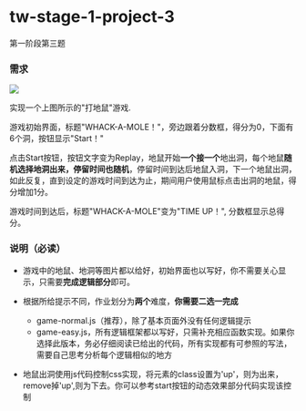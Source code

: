 # tw-stage-1-project-3
第一阶段第三题

### 需求
![](whack-a-mole.gif)

实现一个上图所示的"打地鼠"游戏. 


游戏初始界面，标题"WHACK-A-MOLE！"，旁边跟着分数框，得分为0，下面有6个洞，按钮显示"Start！"

点击Start按钮，按钮文字变为Replay，地鼠开始**一个接一个**地出洞，每个地鼠**随机选择地洞出来，停留时间也随机**，停留时间到达后地鼠入洞，下一个地鼠出洞，如此反复，直到设定的游戏时间到达为止，期间用户使用鼠标点击出洞的地鼠，得分增加1分。

游戏时间到达后，标题"WHACK-A-MOLE"变为"TIME UP！", 分数框显示总得分。

### 说明（必读）
- 游戏中的地鼠、地洞等图片都以给好，初始界面也以写好，你不需要关心显示，只需要**完成逻辑部分**即可。

- 根据所给提示不同，作业划分为**两个**难度，**你需要二选一完成**
    - game-normal.js（推荐），除了基本页面外没有任何逻辑提示
    - game-easy.js，所有逻辑框架都以写好，只需补充相应函数实现。如果你选择此版本，务必仔细阅读已给出的代码，所有实现都有可参照的写法，需要自己思考分析每个逻辑相似的地方

- 地鼠出洞使用js代码控制css实现，将元素的class设置为'up'，则为出来，remove掉'up',则为下去。你可以参考start按钮的动态效果部分代码实现该控制

